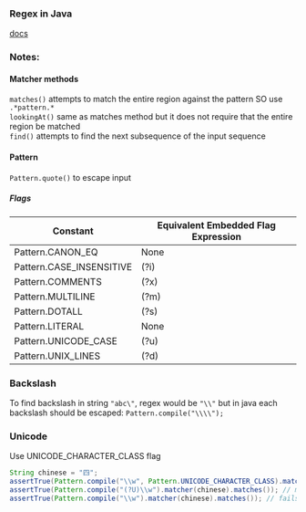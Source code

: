 ### Regex in Java
[docs](https://docs.oracle.com/javase/tutorial/essential/regex/index.html)
### Notes:

#### Matcher methods  
`matches()` attempts to match the entire region against the pattern SO use `.*pattern.*`  
`lookingAt()` same as matches method but it does not require that the entire region be matched  
`find()` attempts to find the next subsequence of the input sequence  

#### Pattern  
`Pattern.quote()` to escape input 

##### Flags  
| Constant                 |  Equivalent Embedded Flag Expression| 
|--------------------------|-------------------------------------| 
| Pattern.CANON_EQ         | None                                | 
| Pattern.CASE_INSENSITIVE | (?i)                                | 
| Pattern.COMMENTS         | (?x)                                | 
| Pattern.MULTILINE        | (?m)                                | 
| Pattern.DOTALL           | (?s)                                | 
| Pattern.LITERAL          | None                                | 
| Pattern.UNICODE_CASE     | (?u)                                | 
| Pattern.UNIX_LINES       | (?d)                                | 

### Backslash
To find backslash in string `"abc\"`, regex would be `"\\"` but in java each backslash should be escaped: 
`Pattern.compile("\\\\");`

### Unicode
Use UNICODE_CHARACTER_CLASS flag  
```java
String chinese = "四";
assertTrue(Pattern.compile("\\w", Pattern.UNICODE_CHARACTER_CLASS).matcher(chinese).matches()); // matches word
assertTrue(Pattern.compile("(?U)\\w").matcher(chinese).matches()); // matches word
assertTrue(Pattern.compile("\\w").matcher(chinese).matches()); // fails
```
